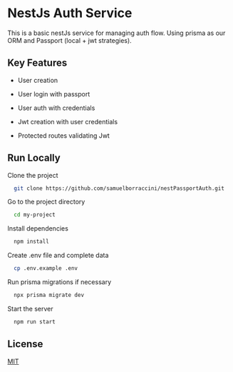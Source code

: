 # NestJs Auth Service

This is a basic nestJs service for managing auth flow. Using prisma as our ORM and Passport (local + jwt strategies).

## Key Features

- User creation

- User login with passport
- User auth with credentials
- Jwt creation with user credentials
- Protected routes validating Jwt

## Run Locally

Clone the project

```bash
  git clone https://github.com/samuelborraccini/nestPassportAuth.git
```

Go to the project directory

```bash
  cd my-project
```

Install dependencies

```bash
  npm install
```

Create .env file and complete data

```bash
  cp .env.example .env
```

Run prisma migrations if necessary

```bash
  npx prisma migrate dev
```

Start the server

```bash
  npm run start
```

## License

[MIT](https://choosealicense.com/licenses/mit/)
